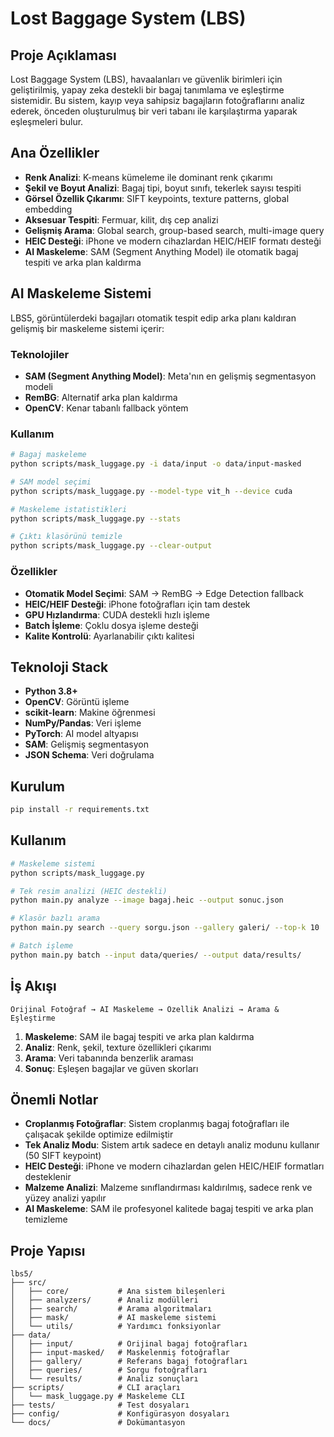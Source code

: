 # Lost Baggage System (LBS)

## Proje Açıklaması
Lost Baggage System (LBS), havaalanları ve güvenlik birimleri için geliştirilmiş, yapay zeka destekli bir bagaj tanımlama ve eşleştirme sistemidir. Bu sistem, kayıp veya sahipsiz bagajların fotoğraflarını analiz ederek, önceden oluşturulmuş bir veri tabanı ile karşılaştırma yaparak eşleşmeleri bulur.

## Ana Özellikler
- **Renk Analizi**: K-means kümeleme ile dominant renk çıkarımı
- **Şekil ve Boyut Analizi**: Bagaj tipi, boyut sınıfı, tekerlek sayısı tespiti
- **Görsel Özellik Çıkarımı**: SIFT keypoints, texture patterns, global embedding
- **Aksesuar Tespiti**: Fermuar, kilit, dış cep analizi
- **Gelişmiş Arama**: Global search, group-based search, multi-image query
- **HEIC Desteği**: iPhone ve modern cihazlardan HEIC/HEIF formatı desteği
- **AI Maskeleme**: SAM (Segment Anything Model) ile otomatik bagaj tespiti ve arka plan kaldırma

## AI Maskeleme Sistemi
LBS5, görüntülerdeki bagajları otomatik tespit edip arka planı kaldıran gelişmiş bir maskeleme sistemi içerir:

### Teknolojiler
- **SAM (Segment Anything Model)**: Meta'nın en gelişmiş segmentasyon modeli
- **RemBG**: Alternatif arka plan kaldırma
- **OpenCV**: Kenar tabanlı fallback yöntem

### Kullanım
```bash
# Bagaj maskeleme
python scripts/mask_luggage.py -i data/input -o data/input-masked

# SAM model seçimi
python scripts/mask_luggage.py --model-type vit_h --device cuda

# Maskeleme istatistikleri
python scripts/mask_luggage.py --stats

# Çıktı klasörünü temizle
python scripts/mask_luggage.py --clear-output
```

### Özellikler
- **Otomatik Model Seçimi**: SAM → RemBG → Edge Detection fallback
- **HEIC/HEIF Desteği**: iPhone fotoğrafları için tam destek
- **GPU Hızlandırma**: CUDA destekli hızlı işleme
- **Batch İşleme**: Çoklu dosya işleme desteği
- **Kalite Kontrolü**: Ayarlanabilir çıktı kalitesi

## Teknoloji Stack
- **Python 3.8+**
- **OpenCV**: Görüntü işleme
- **scikit-learn**: Makine öğrenmesi
- **NumPy/Pandas**: Veri işleme
- **PyTorch**: AI model altyapısı
- **SAM**: Gelişmiş segmentasyon
- **JSON Schema**: Veri doğrulama

## Kurulum
```bash
pip install -r requirements.txt
```

## Kullanım
```bash
# Maskeleme sistemi
python scripts/mask_luggage.py

# Tek resim analizi (HEIC destekli)
python main.py analyze --image bagaj.heic --output sonuc.json

# Klasör bazlı arama
python main.py search --query sorgu.json --gallery galeri/ --top-k 10

# Batch işleme
python main.py batch --input data/queries/ --output data/results/
```

## İş Akışı
```
Orijinal Fotoğraf → AI Maskeleme → Özellik Analizi → Arama & Eşleştirme
```

1. **Maskeleme**: SAM ile bagaj tespiti ve arka plan kaldırma
2. **Analiz**: Renk, şekil, texture özellikleri çıkarımı  
3. **Arama**: Veri tabanında benzerlik araması
4. **Sonuç**: Eşleşen bagajlar ve güven skorları

## Önemli Notlar
- **Croplanmış Fotoğraflar**: Sistem croplanmış bagaj fotoğrafları ile çalışacak şekilde optimize edilmiştir
- **Tek Analiz Modu**: Sistem artık sadece en detaylı analiz modunu kullanır (50 SIFT keypoint)
- **HEIC Desteği**: iPhone ve modern cihazlardan gelen HEIC/HEIF formatları desteklenir
- **Malzeme Analizi**: Malzeme sınıflandırması kaldırılmış, sadece renk ve yüzey analizi yapılır
- **AI Maskeleme**: SAM ile profesyonel kalitede bagaj tespiti ve arka plan temizleme

## Proje Yapısı
```
lbs5/
├── src/
│   ├── core/           # Ana sistem bileşenleri
│   ├── analyzers/      # Analiz modülleri
│   ├── search/         # Arama algoritmaları
│   ├── mask/           # AI maskeleme sistemi
│   └── utils/          # Yardımcı fonksiyonlar
├── data/
│   ├── input/          # Orijinal bagaj fotoğrafları
│   ├── input-masked/   # Maskelenmiş fotoğraflar
│   ├── gallery/        # Referans bagaj fotoğrafları
│   ├── queries/        # Sorgu fotoğrafları
│   └── results/        # Analiz sonuçları
├── scripts/            # CLI araçları
│   └── mask_luggage.py # Maskeleme CLI
├── tests/              # Test dosyaları
├── config/             # Konfigürasyon dosyaları
└── docs/               # Dokümantasyon
```